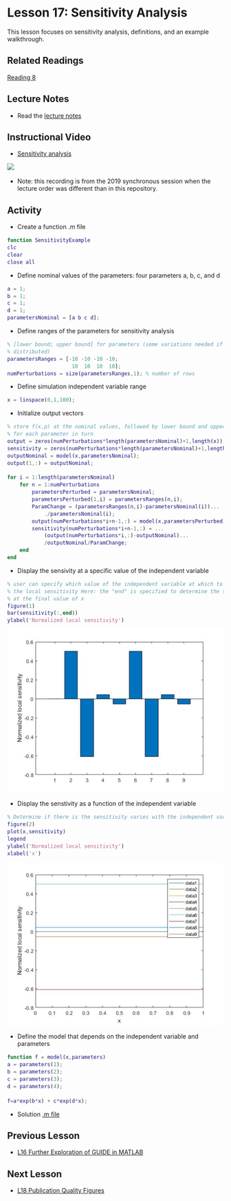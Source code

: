 # **Lesson 17: Sensitivity Analysis**
This lesson focuses on sensitivity analysis, definitions, and an example walkthrough.

## **Related Readings**
[Reading 8](https://github.com/ashleefv/ApplNumComp/blob/master/RecommendedReading.md#reading-8)

## **Lecture Notes**
* Read the [lecture notes](/SensitivityAnalysis.pdf)

## **Instructional Video**
* [Sensitivity analysis](https://youtu.be/snJ048TJWKY)
 
[![](http://img.youtube.com/vi/snJ048TJWKY/0.jpg)](https://youtu.be/snJ048TJWKY "")
 
* Note: this recording is from the 2019 synchronous session when the lecture order was different than in this repository.
 
## **Activity**
* Create a function .m file
```MATLAB
function SensitivityExample
clc
clear
close all
```
* Define nominal values of the parameters: four parameters a, b, c, and d
```MATLAB
a = 1;
b = 1;
c = 1;
d = 1;
parametersNominal = [a b c d];
```
* Define ranges of the parameters for sensitivity analysis
```MATLAB
% [lower bound; upper bound] for parameters (some variations needed if not uniformly 
% distributed)
parametersRanges = [-10 -10 -10 -10;
                     10  10  10  10];      
numPerturbations = size(parametersRanges,1); % number of rows
```
* Define simulation independent variable range
```MATLAB
x = linspace(0,1,100);
```
* Initialize output vectors
```MATLAB
% store f(x,p) at the nominal values, followed by lower bound and upper bound 
% for each parameter in turn
output = zeros(numPerturbations*length(parametersNominal)+1,length(x)); 
sensitivity = zeros(numPerturbations*length(parametersNominal)+1,length(x)); 
outputNominal = model(x,parametersNominal);
output(1,:) = outputNominal;

for i = 1:length(parametersNominal)
    for n = 1:numPerturbations
        parametersPerturbed = parametersNominal;
        parametersPerturbed(1,i) = parametersRanges(n,i);
        ParamChange = (parametersRanges(n,i)-parametersNominal(i))...
            ./parametersNominal(i);
        output(numPerturbations*i+n-1,:) = model(x,parametersPerturbed);
        sensitivity(numPerturbations*i+n-1,:) = ...
            (output(numPerturbations*i,:)-outputNominal)...
            /outputNominal/ParamChange;
    end
end
```
* Display the sensivity at a specific value of the independent variable
```MATLAB
% user can specify which value of the independent variable at which to evaluate 
% the local sensitivity Here: the "end" is specified to determine the sensitivity 
% at the final value of x
figure(1)
bar(sensitivity(:,end)) 
ylabel('Normalized local sensitivity')
```
![Expected Graph 1](/Lesson_images/Figure1_L17.jpg)

* Display the senstivity as a function of the independent variable
```MATLAB
% Determine if there is the sensitivity varies with the independent variable
figure(2)
plot(x,sensitivity)
legend
ylabel('Normalized local sensitivity')
xlabel('x')
```
![Expected Graph 2](/Lesson_images/Figure2_L17.jpg)

* Define the model that depends on the independent variable and parameters
```MATLAB
function f = model(x,parameters)
a = parameters(1);
b = parameters(2);
c = parameters(3);
d = parameters(4);

f=a*exp(b*x) + c*exp(d*x);
```
* Solution [.m file](/CHEclassFa20/In%20Class%20Problem%20Solutions/MATLAB/SensitivityExample.m)

## **Previous Lesson**
 * [L16 Further Exploration of GUIDE in MATLAB](/L16%20Further%20Exploration%20of%20GUIDE%20in%20MATLAB.md)

## **Next Lesson**
 * [L18 Publication Quality Figures](/L18%20Publication%20Quality%20Figures%20in%20MATLAB%20and%20Python.md)
